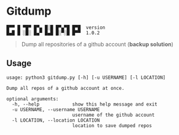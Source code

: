 # Gitdump

```
█▀▀ █ ▀█▀ █▀▄ █░█ █▀▄▀█ █▀█  version
█▄█ █ ░█░ █▄▀ █▄█ █░▀░█ █▀▀  1.0.2  
```
> Dump all repositories of a github account (__backup solution__)


## Usage

```
usage: python3 gitdump.py [-h] [-u USERNAME] [-l LOCATION]

Dump all repos of a github account at once.

optional arguments:
  -h, --help            show this help message and exit
  -u USERNAME, --username USERNAME
                        username of the github account
  -l LOCATION, --location LOCATION
                        location to save dumped repos
```
